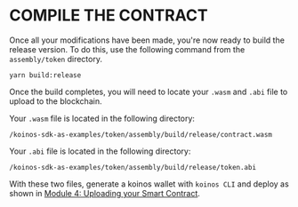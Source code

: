 # COMPILE THE CONTRACT

Once all your modifications have been made, you're now ready to build the release version. To do this, use the following command from the `assembly/token` directory.

```
yarn build:release
```

Once the build completes, you will need to locate your `.wasm` and `.abi` file to upload to the blockchain.

Your `.wasm` file is located in the following directory:

```
/koinos-sdk-as-examples/token/assembly/build/release/contract.wasm
```

Your `.abi` file is located in the following directory:

```
/koinos-sdk-as-examples/token/assembly/build/release/token.abi
```

With these two files, generate a koinos wallet with `koinos CLI` and deploy as shown in [Module 4: Uploading your Smart Contract](../M4/7_upload-contract.md).
